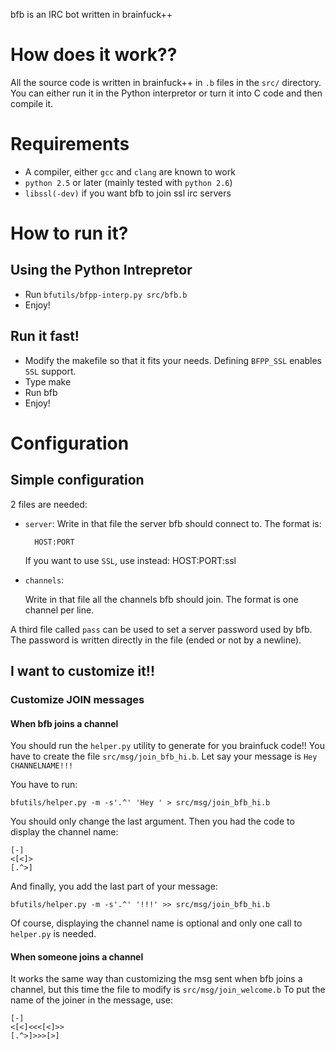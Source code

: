 bfb is an IRC bot written in brainfuck++


How does it work??
==================
All the source code is written in brainfuck++ in `.b` files in the `src/` directory.
You can either run it in the Python interpretor or turn it into C code and then
compile it.



Requirements
============

- A compiler, either `gcc` and `clang` are known to work
- `python 2.5` or later (mainly tested with `python 2.6`)
- `libssl(-dev)` if you want bfb to join ssl irc servers


How to run it?
==============

Using the Python Intrepretor
----------------------------

- Run `bfutils/bfpp-interp.py src/bfb.b`
- Enjoy!

Run it fast!
------------
- Modify the makefile so that it fits your needs.
  Defining `BFPP_SSL` enables `SSL` support.
- Type make
- Run bfb
- Enjoy!



Configuration
=============

Simple configuration
--------------------
2 files are needed:

* `server`:
  Write in that file the server bfb should connect to. The format is:

        HOST:PORT

  If you want to use `SSL`, use instead:
        HOST:PORT:ssl

* `channels`:

  Write in that file all the channels bfb should join. The format is one
  channel per line.

A third file called `pass` can be used to set a server password used by bfb.
The password is written directly in the file (ended or not by a newline).

I want to customize it!!
------------------------


### Customize JOIN messages

#### When bfb joins a channel

You should run the `helper.py` utility to generate for you brainfuck code!!
You have to create the file `src/msg/join_bfb_hi.b`.
Let say your message is `Hey CHANNELNAME!!!`

You have to run:

    bfutils/helper.py -m -s'.^' 'Hey ' > src/msg/join_bfb_hi.b

You should only change the last argument.
Then you had the code to display the channel name:

    [-]
    <[<]>
    [.^>]

And finally, you add the last part of your message:

    bfutils/helper.py -m -s'.^' '!!!' >> src/msg/join_bfb_hi.b

Of course, displaying the channel name is optional and only one call to
`helper.py` is needed.

#### When someone joins a channel

It works the same way than customizing the msg sent when bfb joins a channel, but
this time the file to modify is `src/msg/join_welcome.b`
To put the name of the joiner in the message, use:

    [-]
    <[<]<<<[<]>>
    [.^>]>>>[>]


